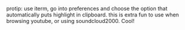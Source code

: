 protip: use iterm, go into preferences and choose the option that automatically puts highlight in clipboard. this is extra fun to use when browsing youtube, or using soundcloud2000. Cool! 